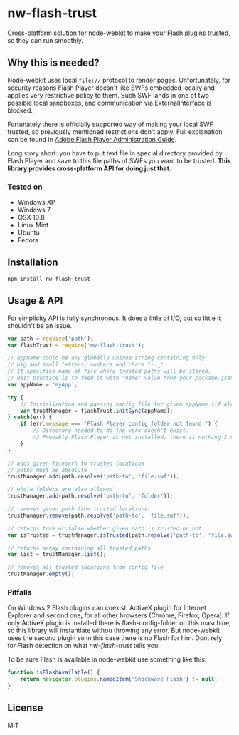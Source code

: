 # nw-flash-trust

Cross-platform solution for [node-webkit](https://github.com/rogerwang/node-webkit) to make your Flash plugins trusted, so they can run smoothly.

## Why this is needed?

Node-webkit uses local `file://` protocol to render pages. Unfortunately, for security reasons Flash Player doesn't like SWFs embedded locally and applies very restrictive policy to them. Such SWF lands in one of two possible [local sandboxes](http://help.adobe.com/en_US/ActionScript/3.0_ProgrammingAS3/WS5b3ccc516d4fbf351e63e3d118a9b90204-7e3f.html), and communication via [ExternalInterface](http://help.adobe.com/en_US/FlashPlatform/reference/actionscript/3/flash/external/ExternalInterface.html) is blocked.

Fortunately there is officially supported way of making your local SWF trusted, so previously mentioned restrictions don't apply. Full explanation can be found in [Adobe Flash Player Administration Guide](http://www.adobe.com/devnet/flashplayer/articles/flash_player_admin_guide.html).

Long story short: you have to put text file in special directory provided by Flash Player and save to this file paths of SWFs you want to be trusted. **This library provides cross-platform API for doing just that.**

### Tested on

- Windows XP
- Windows 7
- OSX 10.8
- Linux Mint
- Ubuntu
- Fedora

## Installation

```
npm install nw-flash-trust
```

## Usage & API

For simplicity API is fully synchronous. It does a little of I/O, but so little it shouldn't be an issue.

```javascript
var path = require('path');
var flashTrust = require('nw-flash-trust');

// appName could be any globally unique string containing only
// big and small letters, numbers and chars "-._"
// It specifies name of file where trusted paths will be stored.
// Best practice is to feed it with "name" value from your package.json file.
var appName = 'myApp';

try {
    // Initialization and parsing config file for given appName (if already exists).
    var trustManager = flashTrust.initSync(appName);
} catch(err) {
    if (err.message === 'Flash Player config folder not found.') {
        // Directory needed to do the work doesn't exist.
        // Probably Flash Player is not installed, there is nothing I can do.
    }
}

// adds given filepath to trusted locations
// paths must be absolute
trustManager.add(path.resolve('path-to', 'file.swf'));

// whole folders are also allowed
trustManager.add(path.resolve('path-to', 'folder'));

// removes given path from trusted locations
trustManager.remove(path.resolve('path-to', 'file.swf'));

// returns true or false whether given path is trusted or not
var isTrusted = trustManager.isTrusted(path.resolve('path-to', 'file.swf'));

// returns array containing all trusted paths
var list = trustManager.list();

// removes all trusted locations from config file
trustManager.empty();
```

### Pitfalls

On Windows 2 Flash plugins can coexist: ActiveX plugin for Internet Explorer and second one, for all other browsers (Chrome, Firefox, Opera). If only ActiveX plugin is installed there is flash-config-folder on this maschine, so this library will instantiate withou throwing any error. But node-webkit uses the second plugin so in this case there is no Flash for him. Dont rely for Flash detection on what *nw-flash-trust* tells you.

To be sure Flash is available in node-webkit use something like this:
```javascript
function isFlashAvailable() {
    return navigator.plugins.namedItem('Shockwave Flash') != null;
}
```

## License

MIT